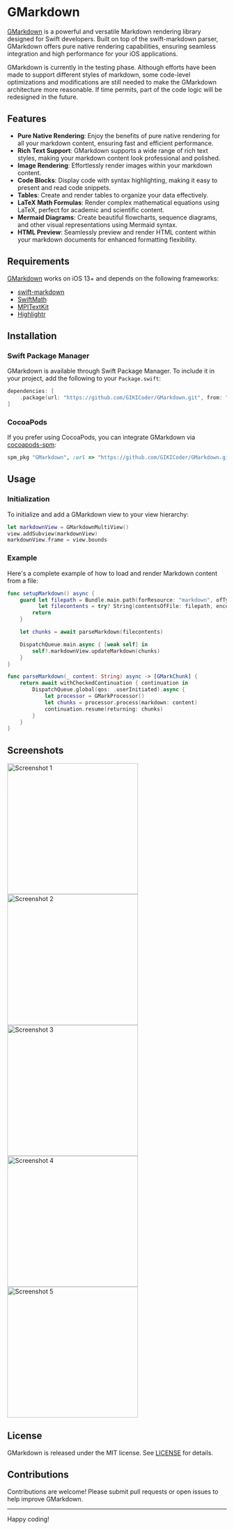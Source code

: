 # GMarkdown

[GMarkdown](https://github.com/GIKICoder/GMarkdown.git) is a powerful and versatile Markdown rendering library designed for Swift developers. Built on top of the swift-markdown parser, GMarkdown offers pure native rendering capabilities, ensuring seamless integration and high performance for your iOS applications.

GMarkdown is currently in the testing phase. Although efforts have been made to support different styles of markdown, some code-level optimizations and modifications are still needed to make the GMarkdown architecture more reasonable. If time permits, part of the code logic will be redesigned in the future.

## Features

- **Pure Native Rendering**: Enjoy the benefits of pure native rendering for all your markdown content, ensuring fast and efficient performance.
- **Rich Text Support**: GMarkdown supports a wide range of rich text styles, making your markdown content look professional and polished.
- **Image Rendering**: Effortlessly render images within your markdown content.
- **Code Blocks**: Display code with syntax highlighting, making it easy to present and read code snippets.
- **Tables**: Create and render tables to organize your data effectively.
- **LaTeX Math Formulas**: Render complex mathematical equations using LaTeX, perfect for academic and scientific content.
- **Mermaid Diagrams**: Create beautiful flowcharts, sequence diagrams, and other visual representations using Mermaid syntax.
- **HTML Preview**: Seamlessly preview and render HTML content within your markdown documents for enhanced formatting flexibility.

## Requirements

[GMarkdown](https://github.com/GIKICoder/GMarkdown.git) works on iOS 13+ and depends on the following frameworks:

- [swift-markdown](https://github.com/apple/swift-markdown.git)
- [SwiftMath](https://github.com/mgriebling/SwiftMath.git)
- [MPITextKit](https://github.com/meitu/MPITextKit.git)
- [Highlightr](https://github.com/raspu/Highlightr.git)

## Installation

### Swift Package Manager

GMarkdown is available through Swift Package Manager. To include it in your project, add the following to your `Package.swift`:

```swift
dependencies: [
    .package(url: "https://github.com/GIKICoder/GMarkdown.git", from: "0.0.6")
]
```

### CocoaPods

If you prefer using CocoaPods, you can integrate GMarkdown via [cocoapods-spm](https://github.com/kronenthaler/cocoapods-spm):

```ruby
spm_pkg "GMarkdown", :url => "https://github.com/GIKICoder/GMarkdown.git", :branch => "main"
```

## Usage

### Initialization

To initialize and add a GMarkdown view to your view hierarchy:

```swift
let markdownView = GMarkdownMultiView()
view.addSubview(markdownView)
markdownView.frame = view.bounds
```

### Example

Here's a complete example of how to load and render Markdown content from a file:

```swift
func setupMarkdown() async {
    guard let filepath = Bundle.main.path(forResource: "markdown", ofType: nil),
          let filecontents = try? String(contentsOfFile: filepath, encoding: .utf8) else {
        return
    }

    let chunks = await parseMarkdown(filecontents)

    DispatchQueue.main.async { [weak self] in
        self?.markdownView.updateMarkdown(chunks)
    }
}

func parseMarkdown(_ content: String) async -> [GMarkChunk] {
    return await withCheckedContinuation { continuation in
        DispatchQueue.global(qos: .userInitiated).async {
            let processor = GMarkProcessor()
            let chunks = processor.process(markdown: content)
            continuation.resume(returning: chunks)
        }
    }
}
```

## Screenshots

<a href="https://github.com/GIKICoder/GMarkdown/blob/main/screenshot/1.png"><img src="https://github.com/GIKICoder/GMarkdown/blob/main/screenshot/1.png" alt="Screenshot 1" width="300"/></a>
<a href="https://github.com/GIKICoder/GMarkdown/blob/main/screenshot/2.png"><img src="https://github.com/GIKICoder/GMarkdown/blob/main/screenshot/2.png" alt="Screenshot 2" width="300"/></a>
<a href="https://github.com/GIKICoder/GMarkdown/blob/main/screenshot/3.png"><img src="https://github.com/GIKICoder/GMarkdown/blob/main/screenshot/3.png" alt="Screenshot 3" width="300"/></a>
<a href="https://github.com/GIKICoder/GMarkdown/blob/main/screenshot/4.png"><img src="https://github.com/GIKICoder/GMarkdown/blob/main/screenshot/4.png" alt="Screenshot 4" width="300"/></a>
<a href="https://github.com/GIKICoder/GMarkdown/blob/main/screenshot/5.png"><img src="https://github.com/GIKICoder/GMarkdown/blob/main/screenshot/5.png" alt="Screenshot 5" width="300"/></a>


## License

GMarkdown is released under the MIT license. See [LICENSE](./LICENSE) for details.

## Contributions

Contributions are welcome! Please submit pull requests or open issues to help improve GMarkdown.

---



Happy coding!
